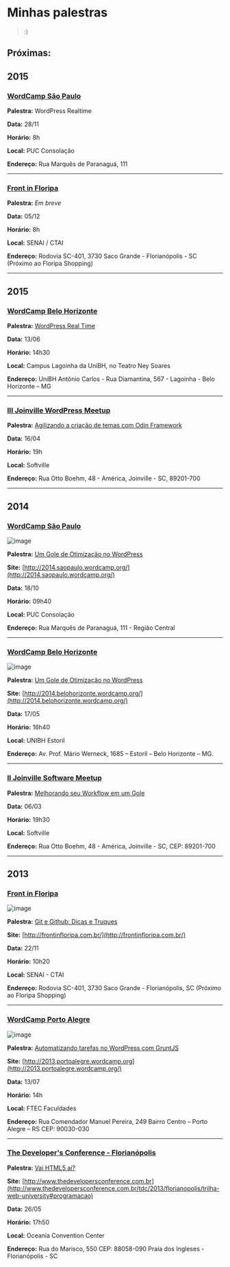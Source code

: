 # Minhas palestras

> :)

## Próximas:

## 2015

### [WordCamp São Paulo](2015/wordcamp-sao-paulo)

__Palestra:__ WordPress Realtime

__Data:__ 28/11

__Horário:__ 8h

__Local:__ PUC Consolação

__Endereço:__ Rua Marquês de Paranaguá, 111

---

### [Front in Floripa](http://frontinfloripa.com.br/)

__Palestra:__ _Em breve_

__Data:__ 05/12

__Horário:__ 8h

__Local:__ SENAI / CTAI

__Endereço:__ Rodovia SC-401, 3730 Saco Grande - Florianópolis - SC (Próximo ao Floripa Shopping)

---

## 2015

### [WordCamp Belo Horizonte](2015/wordcamp-belo-horizonte)

__Palestra:__ [WordPress Real Time](https://docs.google.com/presentation/d/1ec-JpzrGDAfm6VM7RG8VZqTk-J34ZIEo70ZkLN2gYIg/present?slide=id.g324d53eb4_0_14)

__Data:__ 13/06

__Horário:__ 14h30

__Local:__ Campus Lagoinha da UniBH, no Teatro Ney Soares

__Endereço:__ UniBH Antônio Carlos - Rua Diamantina, 567 - Lagoinha - Belo Horizonte  – MG

----

### [III Joinville WordPress Meetup](2015/3-joinville-wordpress-meetup/README.md)

__Palestra:__ [Agilizando a criação de temas com Odin Framework](https://docs.google.com/presentation/d/1ItgZ30-DlpJHyW1_rGbhwlopdsIbGo9u01dmOBAifHM/present?slide=id.p)

__Data:__ 16/04

__Horário:__ 19h

__Local:__ Softville

__Endereço:__ Rua Otto Boehm, 48 - América, Joinville - SC, 89201-700

----

## 2014

### [WordCamp São Paulo](https://github.com/fdaciuk/talks/tree/master/2014/wordcamp-sao-paulo)

![image](https://raw.github.com/fdaciuk/talks/master/assets/images/banner-wordcamp-sao-paulo-2014.jpg)

__Palestra:__ [Um Gole de Otimização no WordPress](https://docs.google.com/presentation/d/1gmLbtccBQE2y4ILJ5b4qok9Ai4-DXEsC-311Y5epX2Y/edit?usp=sharing)

__Site:__ [http://2014.saopaulo.wordcamp.org/](http://2014.saopaulo.wordcamp.org/)

__Data:__ 18/10

__Horário:__ 09h40

__Local:__ PUC Consolação

__Endereço:__ Rua Marquẽs de Paranaguá, 111 - Região Central

----

### [WordCamp Belo Horizonte](https://github.com/fdaciuk/talks/tree/master/2014/wordcamp-belo-horizonte)

![image](https://raw.github.com/fdaciuk/talks/master/assets/images/wordcamp-bh.jpg)

__Palestra:__ [Um Gole de Otimização no WordPress](https://drive.google.com/open?id=1-J8IomiCFn33wWT_7Ep7hY_2dR-WvFJ2jcYm2RUeSJ0&authuser=0)

__Site:__ [http://2014.belohorizonte.wordcamp.org/](http://2014.belohorizonte.wordcamp.org/)

__Data:__ 17/05

__Horário:__ 16h40

__Local:__ UNIBH Estoril

__Endereço:__ Av. Prof. Mário Werneck, 1685 – Estoril – Belo Horizonte – MG.

----

### [II Joinville Software Meetup](http://www.meetup.com/Joinville-Software-Meetup/events/162369292/)

__Palestra:__ [Melhorando seu Workflow em um Gole](https://docs.google.com/presentation/d/1lgvw4kLxeEORUubqSnR8FUFri0zV04fqeXRdSVTA-ww/edit?usp=sharing)

__Data:__ 06/03

__Horário:__ 19h30

__Local:__ Softville

__Endereço:__ Rua Otto Boehm, 48 -
América, Joinville - SC, CEP: 89201-700

----

## 2013

### [Front in Floripa](https://github.com/fdaciuk/talks/tree/master/2013/front-in-floripa)

![image](https://raw.github.com/fdaciuk/talks/master/assets/images/front-in-floripa-2013.jpg)

__Palestra:__ [Git e Github: Dicas e Truques](https://docs.google.com/presentation/d/16mJAG0oP4-sdMbClBVciJZtSUv0La2VnrQS5qDeF6zI/edit?usp=sharing)

__Site:__ [http://frontinfloripa.com.br/](http://frontinfloripa.com.br/)

__Data:__ 22/11

__Horário:__ 10h20

__Local:__ SENAI - CTAI

__Endereço:__ Rodovia SC-401, 3730
Saco Grande - Florianópolis, SC
(Próximo ao Floripa Shopping)

----

### [WordCamp Porto Alegre](https://github.com/fdaciuk/talks/tree/master/2013/wordcamp-porto-alegre)

![image](https://raw.github.com/fdaciuk/talks/master/assets/images/wordcamp-2013.png)

__Palestra:__ [Automatizando tarefas no WordPress com GruntJS](https://rawgithub.com/fdaciuk/talks/master/2013/wordcamp-porto-alegre/index.html#/start)

__Site:__ [http://2013.portoalegre.wordcamp.org](http://2013.portoalegre.wordcamp.org/)

__Data:__ 13/07

__Horário:__ 14h

__Local:__ FTEC Faculdades

__Endereço:__ Rua Comendador Manuel Pereira, 249
Bairro Centro – Porto Alegre – RS
CEP: 90030-030

----

### [The Developer's Conference - Florianópolis](https://github.com/fdaciuk/talks/tree/master/2013/tdc-floripa)

__Palestra:__ [Vai HTML5 aí?](https://rawgithub.com/fdaciuk/talks/master/2013/tdc-floripa/index.html#/start)

__Site:__ [http://www.thedevelopersconference.com.br](http://www.thedevelopersconference.com.br/tdc/2013/florianopolis/trilha-web-university#programacao)

__Data:__ 26/05

__Horário:__ 17h50

__Local:__ Oceania Convention Center

__Endereço:__ Rua do Marisco, 550
CEP: 88058-090
Praia dos Ingleses - Florianópolis - SC
